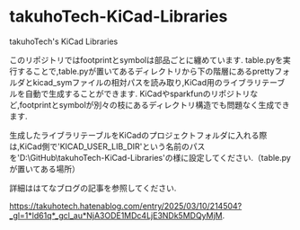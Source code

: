 # takuhoTech-KiCad-Libraries
takuhoTech's KiCad Libraries

このリポジトリではfootprintとsymbolは部品ごとに纏めています.
table.pyを実行することで,table.pyが置いてあるディレクトリから下の階層にあるprettyフォルダとkicad_symファイルの相対パスを読み取り,KiCad用のライブラリテーブルを自動で生成することができます.
KiCadやsparkfunのリポジトリなど,footprintとsymbolが別々の枝にあるディレクトリ構造でも問題なく生成できます.

生成したライブラリテーブルをKiCadのプロジェクトフォルダに入れる際は,KiCad側で'KICAD_USER_LIB_DIR'という名前のパスを'D:\GitHub\takuhoTech-KiCad-Libraries'の様に設定してください.（table.pyが置いてある場所）

詳細ははてなブログの記事を参照してください.

https://takuhotech.hatenablog.com/entry/2025/03/10/214504?_gl=1*ld61q*_gcl_au*NjA3ODE1MDc4LjE3NDk5MDQyMjM.
